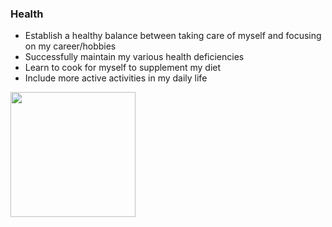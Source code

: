<h3>Health</h3>

<ul>
<li>Establish a healthy balance between taking care of myself and focusing on my career/hobbies</li>
<li>Successfully maintain my various health deficiencies</li>
<li>Learn to cook for myself to supplement my diet</li>
<li>Include more active activities in my daily life</li>
</ul>

<img src="https://i1.pickpik.com/photos/25/309/294/people-fit-fitness-health-preview.jpg" height="200px">